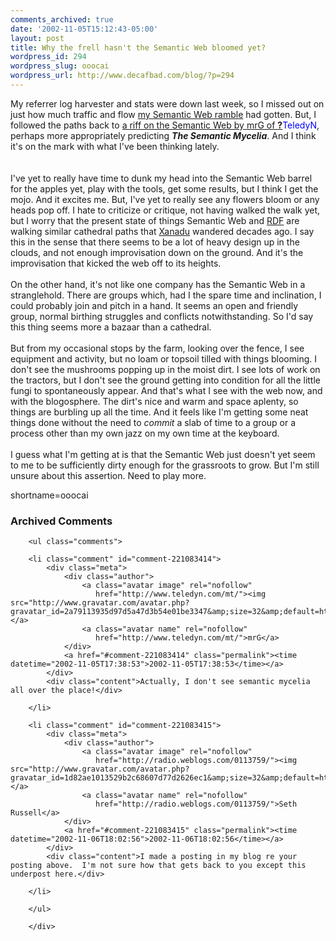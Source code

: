 ```yaml
---
comments_archived: true
date: '2002-11-05T15:12:43-05:00'
layout: post
title: Why the frell hasn't the Semantic Web bloomed yet?
wordpress_id: 294
wordpress_slug: ooocai
wordpress_url: http://www.decafbad.com/blog/?p=294
---
```

My referrer log harvester and stats were down last week, so I missed out on just how much traffic and flow <a href="http://www.decafbad.com/news_archives/000315.phtml">my Semantic Web ramble</a> had gotten.  But, I followed the paths back to <a href="http://www.teledyn.com/mt/archives/000267.html#000267">a riff on the Semantic Web by mrG of <span style='background : #FFFFCE;'><a href="http://www.decafbad.com/twiki/bin/edit/Main/TeledyN?topicparent=Main.FilterData"><b>?</b></a><font color="#0000FF">TeledyN</font></span></a>, perhaps more appropriately predicting <i><b>The Semantic Mycelia</b></i>.  And I think it's on the mark with what I've been thinking lately.  
<br /><br />
I've yet to really have time to dunk my head into the Semantic Web barrel for the apples yet, play with the tools, get some results, but I think I get the mojo.  And it excites me.  But, I've yet to really see any flowers bloom or any heads pop off.  I hate to criticize or critique, not having walked the walk yet, but I worry that the present state of things Semantic Web and <a href="http://www.decafbad.com/twiki/bin/view/Main/RDF">RDF</a> are walking similar cathedral paths that <a href="http://xanadu.com/">Xanadu</a> wandered decades ago.  I say this in the sense that there seems to be a lot of heavy design up in the clouds, and not enough improvisation down on the ground.  And it's the improvisation that kicked the web off to its heights.
<br /><br />
On the other hand, it's not like one company has the Semantic Web in a stranglehold.  There are groups which, had I the spare time and inclination, I could probably join and pitch in a hand.  It seems an open and friendly group, normal birthing struggles and conflicts notwithstanding.  So I'd say this thing seems more a bazaar than a cathedral.
<br /><br />
But from my occasional stops by the farm, looking over the fence, I see equipment and activity, but no loam or topsoil tilled with things blooming.  I don't see the mushrooms popping up in the moist dirt.  I see lots of work on the tractors, but I don't see the ground getting into condition for all the little fungi to spontaneously appear.  And that's what I see with the web now, and with the blogosphere.  The dirt's nice and warm and space aplenty, so things are burbling up all the time.  And it feels like I'm getting some neat things done without the need to <i>commit</i> a slab of time to a group or a process other than my own jazz on my own time at the keyboard.
<br /><br />
I guess what I'm getting at is that the Semantic Web just doesn't yet seem to me to be sufficiently dirty enough for the grassroots to grow.  But I'm still unsure about this assertion.  Need to play more.
<!--more-->
shortname=ooocai

<div id="comments" class="comments archived-comments">
            <h3>Archived Comments</h3>
            
        <ul class="comments">
            
        <li class="comment" id="comment-221083414">
            <div class="meta">
                <div class="author">
                    <a class="avatar image" rel="nofollow" 
                       href="http://www.teledyn.com/mt/"><img src="http://www.gravatar.com/avatar.php?gravatar_id=2a79113935d97d5a47d3b54e01be3347&amp;size=32&amp;default=http://mediacdn.disqus.com/1320279820/images/noavatar32.png"/></a>
                    <a class="avatar name" rel="nofollow" 
                       href="http://www.teledyn.com/mt/">mrG</a>
                </div>
                <a href="#comment-221083414" class="permalink"><time datetime="2002-11-05T17:38:53">2002-11-05T17:38:53</time></a>
            </div>
            <div class="content">Actually, I don't see semantic mycelia all over the place!</div>
            
        </li>
    
        <li class="comment" id="comment-221083415">
            <div class="meta">
                <div class="author">
                    <a class="avatar image" rel="nofollow" 
                       href="http://radio.weblogs.com/0113759/"><img src="http://www.gravatar.com/avatar.php?gravatar_id=1d82ae1013529b2c68607d77d2626ec1&amp;size=32&amp;default=http://mediacdn.disqus.com/1320279820/images/noavatar32.png"/></a>
                    <a class="avatar name" rel="nofollow" 
                       href="http://radio.weblogs.com/0113759/">Seth Russell</a>
                </div>
                <a href="#comment-221083415" class="permalink"><time datetime="2002-11-06T18:02:56">2002-11-06T18:02:56</time></a>
            </div>
            <div class="content">I made a posting in my blog re your posting above.  I'm not sure how that gets back to you except this underpost here.</div>
            
        </li>
    
        </ul>
    
        </div>
    